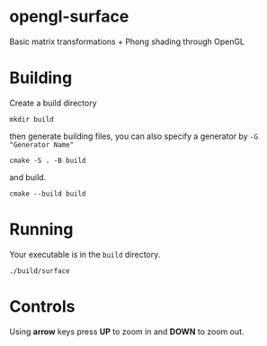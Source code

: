 # opengl-surface
Basic matrix transformations + Phong shading through OpenGL

# Building
Create a build directory

    mkdir build

then generate building files, you can also specify a generator by `-G "Generator Name"`

    cmake -S . -B build

and build.

    cmake --build build

# Running
Your executable is in the `build` directory. 
    
    ./build/surface

# Controls
Using **arrow** keys press **UP** to zoom in and **DOWN** to zoom out.
